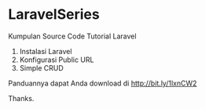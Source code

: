 LaravelSeries
=============

Kumpulan Source Code Tutorial Laravel

1. Instalasi Laravel
2. Konfigurasi Public URL
3. Simple CRUD

Panduannya dapat Anda download di http://bit.ly/1lxnCW2

Thanks.
